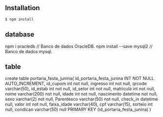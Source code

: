 
## Installation

```bash
$ npm install
```
## database
npm i oracledb // Banco de dados OracleDB.
npm install --save mysql2 // Banco de dados mysql.

## table
create table portaria_festa_junina(
  id_portaria_festa_junina  INT NOT NULL AUTO_INCREMENT,
  id_cupom int not null,
  ingresso int not null,
  qrcode varchar(50),
  id_estab int not null,
  id_setor int not null,
  matricula int not null,
  nome varchar(200) not null,
  idade int not null,
  nascimento datetime not null,
  sexo varchar(2) not null,
  Parentesco varchar(50) not null,
  check_in datetime null,
  valor int not null, 
  faixa_idade varchar(40),
  cpf  varchar(15),
  sorteio int null,
  condicao  varchar(50) null
  PRIMARY KEY (id_portaria_festa_junina)
)



